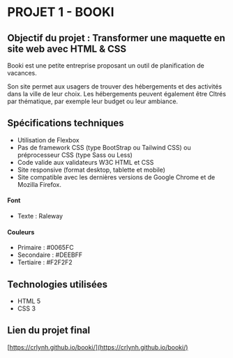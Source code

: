 # PROJET 1 - BOOKI
## Objectif du projet : Transformer une maquette en site web avec HTML & CSS

Booki est une petite entreprise proposant un outil de planification de vacances.

Son site permet aux usagers de trouver des hébergements et des activités dans la ville de leur choix. 
Les hébergements peuvent également être Cltrés par thématique, par exemple leur budget ou leur ambiance.

## Spécifications techniques 

* Utilisation de Flexbox
* Pas de framework CSS (type BootStrap ou Tailwind CSS) ou préprocesseur CSS (type Sass ou Less)
* Code valide aux validateurs W3C HTML et CSS
* Site responsive (format desktop, tablette et mobile)
* Site compatible avec les dernières versions de Google Chrome et de Mozilla Firefox. 

#### Font
* Texte : Raleway

#### Couleurs 
* Primaire : #0065FC
* Secondaire : #DEEBFF
* Tertiaire : #F2F2F2

## Technologies utilisées 
* HTML 5 
* CSS 3 

## Lien du projet final
[https://crlynh.github.io/booki/](https://crlynh.github.io/booki/)
